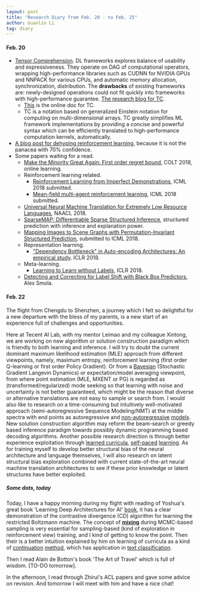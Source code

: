 ```yaml
---
layout: post
title: "Research Diary from Feb. 20 - to Feb. 25"
author: Guanlin Li
tag: diary
---
```


#### Feb. 20

- [Tensor Comprehension](https://arxiv.org/abs/1802.04730). DL frameworks explores balance of usability and expressiveness. They operate on DAG of computational operators, wrapping high-performance libraries such as CUDNN for NVIDIA GPUs and NNPACK for various CPUs, and automatic memory allocation, synchronization, distribution. The **drawbacks** of existing frameworks are: newly-designed operations could not fit quickly into frameworks with high-performance guarantee. [The research blog for TC](https://research.fb.com/announcing-tensor-comprehensions/). 
  - [This](https://facebookresearch.github.io/TensorComprehensions/) is the online doc for TC. 
  - TC is a notation based on generalized Einstein notation for computing on multi-dimensional arrays. TC greatly simplifies ML framework implementations by providing a concise and powerful syntax which can be efficiently translated to high-performance computation kernels, automatically. 
- [A blog post for dehyping reinforcement learning](https://www.alexirpan.com/2018/02/14/rl-hard.html), because it is not the panacea with 70% confidence. 
- Some papers waiting for a read. 
  - [Make the Minority Great Again: First order regret bound](https://arxiv.org/pdf/1802.03386.pdf), COLT 2018, online learning. 
  - Reinforcement learning related. 
    - [Reinforcement Learning from Imperfect Demonstrations](https://arxiv.org/pdf/1802.05313.pdf), ICML 2018 submitted. 
    - [Mean-field multi-agent reinforcement learning](https://arxiv.org/pdf/1802.05438.pdf), ICML 2018 submitted. 
  - [Universal Neural Machine Translation for Extremely Low Resource Languages](https://arxiv.org/pdf/1802.05368.pdf), NAACL 2018. 
  - [SparseMAP: Differentiable Sparse Structured Inference](https://arxiv.org/pdf/1802.04223.pdf), structured prediction with inference and explanation power. 
  - [Mapping Images to Scene Graphs with Permutation-Invariant Structured Prediction](https://arxiv.org/pdf/1802.05451.pdf), submitted to ICML 2018. 
  - Representation learning.
    - ["Dependency Bottleneck" in Auto-encoding Architectures: An empirical study](https://arxiv.org/pdf/1802.05408.pdf). ICLR 2018. 
  - Meta-learning.
    - [Learning to Learn without Labels](https://openreview.net/forum?id=ByoT9Fkvz), ICLR 2018.
  - [Detecting and Correcting for Label Shift with Black Box Predictors](https://arxiv.org/abs/1802.03916), Alex Smola. 




#### Feb. 22

The flight from Chengdu to Shenzhen, a journey which I felt so delightful for a new departure with the bless of my parents, is a new start of an experience full of challenges and opportunities. 

Here at Tecent AI Lab, with my mentor Leimao and my colleague Xintong, we are working on new algorithm or solution construction paradigm which is friendly to both learning and inference. I will try to doubt the current dominant maximum likelihood estimation (MLE) approach from different viewpoints, namely, maximum entropy, reinforcement learning (first order Q-learning or first order Policy Gradient). Or from a [Bayesian](https://www.ics.uci.edu/~welling/publications/papers/stoclangevin_v6.pdf) (Stochastic Gradient Langevin Dynamics) or expectation/model averaging viewpoint, from where point estimation (MLE, MXENT or PG) is regarded as (transformed/regularized) mode seeking so that learning with noise and uncertainty is not better guaranteed, which might be the reason that diverse or alternative translations are not easy to sample or search from. I would also like to research on a time-consuming but intuitively well-motivated approach (semi-autoregressive Sequence Modeling/NMT) at the middle spectra with end points as autoregressive and [non-autoregressive](https://arxiv.org/abs/1711.02281) [models](https://arxiv.org/pdf/1802.06901). New solution construction algorithm may reform the beam-search or greedy based inference paradigm towards possibly dynamic programming based decoding algorithms. Another possible research direction is through better experience exploitation through [learned curricula](https://ronan.collobert.com/pub/matos/2009_curriculum_icml.pdf), [self-paced](http://ai.stanford.edu/~pawan/publications/KPK-NIPS2010.pdf) [learning](https://papers.nips.cc/paper/5568-self-paced-learning-with-diversity.pdf). As for training myself to develop better structural bias of the neural architecture and language themselves, I will also research on latent structural bias exploration combined with current state-of-the-art neural machine translation architectures to see if these prior knowledge or latent structures have better exploited. 

##### Some dots, today

Today, I have a happy morning during my flight with reading of Yoshua's great book 'Learning Deep Architectures for AI' [book](https://www.iro.umontreal.ca/~lisa/pointeurs/TR1312.pdf), it has a clear demonstration of the contrastive divergence (CD) algorithm for learning the restricted Boltzmann machine. The concept of [**mixing**](https://stats.stackexchange.com/questions/223691/what-does-mixing-mean-in-sampling) during MCMC-based sampling is very essential for sampling-based (kind of exploration in reinforcement view) training, and I kind of getting to know the point. Then their is a better intuition explained by him on learning of curricula as a kind of [continuation](http://inis.jinr.ru/sl/M_Mathematics/MN_Numerical%20methods/MNd_Numerical%20calculus/Allogower%20Introduction.pdf) [method](http://www.jmlr.org/papers/volume17/gulchere16a/gulchere16a.pdf), which has application in [text classification](https://link.springer.com/content/pdf/10.1023/A:1007692713085.pdf). 

Then I read Alain de Botton's book 'The Art of Travel' which is full of wisdom. [TO-DO tomorrow]. 

In the afternoon, I read through Zhirui's ACL papers and gave some advice on revision. And tomorrow I will meet with him and have a nice chat! 